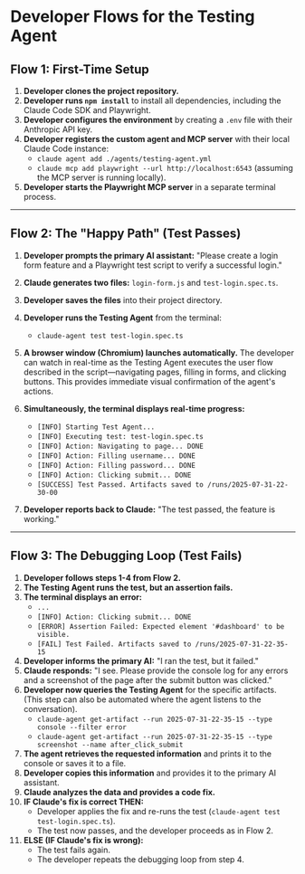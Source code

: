 # Developer Flows for the Testing Agent

## Flow 1: First-Time Setup

1.  **Developer clones the project repository.**
2.  **Developer runs `npm install`** to install all dependencies, including the Claude Code SDK and Playwright.
3.  **Developer configures the environment** by creating a `.env` file with their Anthropic API key.
4.  **Developer registers the custom agent and MCP server** with their local Claude Code instance:
    *   `claude agent add ./agents/testing-agent.yml`
    *   `claude mcp add playwright --url http://localhost:6543` (assuming the MCP server is running locally).
5.  **Developer starts the Playwright MCP server** in a separate terminal process.

---

## Flow 2: The "Happy Path" (Test Passes)

1.  **Developer prompts the primary AI assistant:** "Please create a login form feature and a Playwright test script to verify a successful login."
2.  **Claude generates two files:** `login-form.js` and `test-login.spec.ts`.
3.  **Developer saves the files** into their project directory.
4.  **Developer runs the Testing Agent** from the terminal:
    *   `claude-agent test test-login.spec.ts`
5.  **A browser window (Chromium) launches automatically.** The developer can watch in real-time as the Testing Agent executes the user flow described in the script—navigating pages, filling in forms, and clicking buttons. This provides immediate visual confirmation of the agent's actions.

6.  **Simultaneously, the terminal displays real-time progress:**
    *   `[INFO] Starting Test Agent...`
    *   `[INFO] Executing test: test-login.spec.ts`
    *   `[INFO] Action: Navigating to page... DONE`
    *   `[INFO] Action: Filling username... DONE`
    *   `[INFO] Action: Filling password... DONE`
    *   `[INFO] Action: Clicking submit... DONE`
    *   `[SUCCESS] Test Passed. Artifacts saved to /runs/2025-07-31-22-30-00`
7.  **Developer reports back to Claude:** "The test passed, the feature is working."

---

## Flow 3: The Debugging Loop (Test Fails)

1.  **Developer follows steps 1-4 from Flow 2.**
2.  **The Testing Agent runs the test, but an assertion fails.**
3.  **The terminal displays an error:**
    *   `...`
    *   `[INFO] Action: Clicking submit... DONE`
    *   `[ERROR] Assertion Failed: Expected element '#dashboard' to be visible.`
    *   `[FAIL] Test Failed. Artifacts saved to /runs/2025-07-31-22-35-15`
4.  **Developer informs the primary AI:** "I ran the test, but it failed."
5.  **Claude responds:** "I see. Please provide the console log for any errors and a screenshot of the page after the submit button was clicked."
6.  **Developer now queries the Testing Agent** for the specific artifacts. (This step can also be automated where the agent listens to the conversation).
    *   `claude-agent get-artifact --run 2025-07-31-22-35-15 --type console --filter error`
    *   `claude-agent get-artifact --run 2025-07-31-22-35-15 --type screenshot --name after_click_submit`
7.  **The agent retrieves the requested information** and prints it to the console or saves it to a file.
8.  **Developer copies this information** and provides it to the primary AI assistant.
9.  **Claude analyzes the data and provides a code fix.**
10. **IF Claude's fix is correct THEN:**
    *   Developer applies the fix and re-runs the test (`claude-agent test test-login.spec.ts`).
    *   The test now passes, and the developer proceeds as in Flow 2.
11. **ELSE (IF Claude's fix is wrong):**
    *   The test fails again.
    *   The developer repeats the debugging loop from step 4.